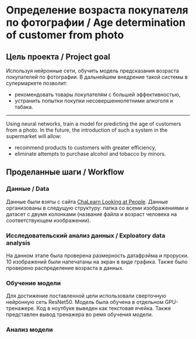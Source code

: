 # Определение возраста покупателя по фотографии / Age determination of customer from photo

## Цель проекта / Project goal
Используя нейронные сети, обучить модель предсказания возраста покупателей по фотографии. В дальнейшем внедрение такой системы в супермаркете позволит:

- рекомендовать товары покупателям с большей эффективностью,
- устранить попытки покупки несовершеннолетними алкоголя и табака.
_____________

Using neural networks, train a model for predicting the age of customers from a photo. In the future, the introduction of such a system in the supermarket will allow:

- recommend products to customers with greater efficiency,
- eliminate attempts to purchase alcohol and tobacco by minors.

## Проделанные шаги / Workflow

### Данные / Data
Данные были взяты с сайта [ChaLearn Looking at People](https://chalearnlap.cvc.uab.cat/dataset/36/description/). Данные организованы в следущую структуру: папка со всеми изображениями и датасет с 
двумя колонками (название файла и возраст человека на соответствующем изображении).

### Исследовательский анализ данных / Exploatory data analysis
На данном этапе была проверена размерность датафрэйма и проруски. 10 изображений были напечатаны на экран в виде графика. Также было проверено распределение возраста в данных.

### Обучение модели
Для достижение поставленной цели использовали сверточную нейронную сеть ResNet50. Модель была обучена в отдельном GPU-тренажере. Код в ноутбуке выведен как текстовая ячейка. Также представлен вывод 
тренажера во ремя обучения модели.

### Анализ модели
